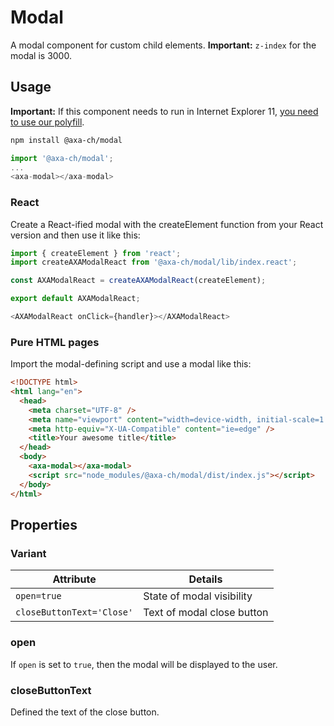 # Modal

A modal component for custom child elements.
**Important:** `z-index` for the modal is 3000.

## Usage

**Important:** If this component needs to run in Internet Explorer 11, [you need to use our polyfill](https://github.com/axa-ch/patterns-library/tree/develop/src/components/05-utils/polyfill).

```bash
npm install @axa-ch/modal
```

```js
import '@axa-ch/modal';
...
<axa-modal></axa-modal>
```

### React

Create a React-ified modal with the createElement function from your React version and then use it like this:

```js
import { createElement } from 'react';
import createAXAModalReact from '@axa-ch/modal/lib/index.react';

const AXAModalReact = createAXAModalReact(createElement);

export default AXAModalReact;
```

```js
<AXAModalReact onClick={handler}></AXAModalReact>
```

### Pure HTML pages

Import the modal-defining script and use a modal like this:

```html
<!DOCTYPE html>
<html lang="en">
  <head>
    <meta charset="UTF-8" />
    <meta name="viewport" content="width=device-width, initial-scale=1.0" />
    <meta http-equiv="X-UA-Compatible" content="ie=edge" />
    <title>Your awesome title</title>
  </head>
  <body>
    <axa-modal></axa-modal>
    <script src="node_modules/@axa-ch/modal/dist/index.js"></script>
  </body>
</html>
```

## Properties

### Variant

| Attribute                 | Details                    |
| ------------------------- | -------------------------- |
| `open=true`               | State of modal visibility  |
| `closeButtonText='Close'` | Text of modal close button |

### open

If `open` is set to `true`, then the modal will be displayed to the user.

### closeButtonText

Defined the text of the close button.
